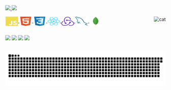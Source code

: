 <div>
  <a href="https://github.com/DSborini">
  <img height="160em" src="https://github-readme-stats.vercel.app/api?username=DSborini&show_icons=true&theme=gotham&include_all_commits=false&count_private=true"/>
  <img height="160em" src="https://github-readme-stats.vercel.app/api/top-langs/?username=DSborini&layout=compact&langs_count=7&theme=gotham"/>
</div>

<div style="display: inline_block"><br>
  <img align="center" alt="Daniel-Js" height="30" width="40" src="https://raw.githubusercontent.com/devicons/devicon/master/icons/javascript/javascript-plain.svg">
  <img align="center" alt="Daniel-HTML" height="30" width="40" src="https://raw.githubusercontent.com/devicons/devicon/master/icons/html5/html5-original.svg">
  <img align="center" alt="Daniel-CSS" height="30" width="40" src="https://raw.githubusercontent.com/devicons/devicon/master/icons/css3/css3-original.svg">
  <img align="center" alt="Daniel-React" height="30" width="40" src="https://raw.githubusercontent.com/devicons/devicon/master/icons/react/react-original.svg">
  <img align="center" alt="Daniel-Redux" height="30" width="40" src="https://raw.githubusercontent.com/devicons/devicon/00f02ef57fb7601fd1ddcc2fe6fe670fef3ae3e4/icons/redux/redux-original.svg">
  <img align="center" alt="Daniel-MySql" height="30" width="40" src="https://raw.githubusercontent.com/devicons/devicon/00f02ef57fb7601fd1ddcc2fe6fe670fef3ae3e4/icons/mysql/mysql-original.svg">
  <img align="center" alt="Daniel-MongoDB" height="30" width="40" src="https://raw.githubusercontent.com/devicons/devicon/00f02ef57fb7601fd1ddcc2fe6fe670fef3ae3e4/icons/mongodb/mongodb-original.svg">

 <img align="right" alt="cat" height="110px" src="https://cdn.discordapp.com/attachments/794680692705067009/877316811190833213/undefined_-_Imgur.gif">

</div>
 
##
 
<div>
  <a href="https://github.com/DSborini?tab=repositories"><img src="https://img.shields.io/badge/GitHub-100000?style=for-the-badge&logo=github&logoColor=white" target="_blank"></a>
  <a href="mailto:dsouzaborini@gmail.com"><img src="https://img.shields.io/badge/-Gmail-%23333?style=for-the-badge&logo=gmail&logoColor=white" target="_blank"></a>
  <a href="https://www.linkedin.com/in/danielsborini/" target="_blank"><img src="https://img.shields.io/badge/-LinkedIn-%230077B5?style=for-the-badge&logo=linkedin&logoColor=white" target="_blank"></a>
  <a href="https://dsborini.github.io/portfolio/" target="_blank"><img src="https://img.shields.io/badge/-Portf%C3%B3lio-black?style=for-the-badge&logo=github&logoColor=green" target="_blank"></a>

  ![Snake animation](https://github.com/DSborini/DSborini/blob/output/github-contribution-grid-snake.svg)

</div>

